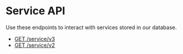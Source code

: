 # Service API

Use these endpoints to interact with services stored in our database.

- [GET /service/v3](get-service-v3.md)
- [GET /service/v2](get-service-v2.md)

